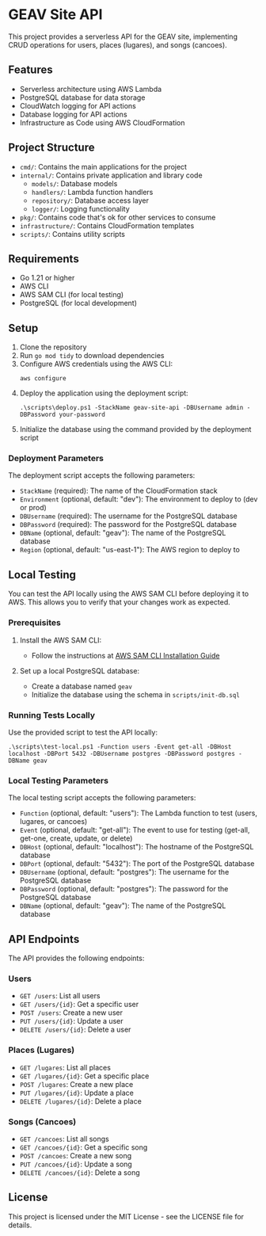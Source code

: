 # GEAV Site API

This project provides a serverless API for the GEAV site, implementing CRUD operations for users, places (lugares), and songs (cancoes).

## Features

- Serverless architecture using AWS Lambda
- PostgreSQL database for data storage
- CloudWatch logging for API actions
- Database logging for API actions
- Infrastructure as Code using AWS CloudFormation

## Project Structure

- `cmd/`: Contains the main applications for the project
- `internal/`: Contains private application and library code
  - `models/`: Database models
  - `handlers/`: Lambda function handlers
  - `repository/`: Database access layer
  - `logger/`: Logging functionality
- `pkg/`: Contains code that's ok for other services to consume
- `infrastructure/`: Contains CloudFormation templates
- `scripts/`: Contains utility scripts

## Requirements

- Go 1.21 or higher
- AWS CLI
- AWS SAM CLI (for local testing)
- PostgreSQL (for local development)

## Setup

1. Clone the repository
2. Run `go mod tidy` to download dependencies
3. Configure AWS credentials using the AWS CLI:
   ```
   aws configure
   ```
4. Deploy the application using the deployment script:
   ```
   .\scripts\deploy.ps1 -StackName geav-site-api -DBUsername admin -DBPassword your-password
   ```
5. Initialize the database using the command provided by the deployment script

### Deployment Parameters

The deployment script accepts the following parameters:

- `StackName` (required): The name of the CloudFormation stack
- `Environment` (optional, default: "dev"): The environment to deploy to (dev or prod)
- `DBUsername` (required): The username for the PostgreSQL database
- `DBPassword` (required): The password for the PostgreSQL database
- `DBName` (optional, default: "geav"): The name of the PostgreSQL database
- `Region` (optional, default: "us-east-1"): The AWS region to deploy to

## Local Testing

You can test the API locally using the AWS SAM CLI before deploying it to AWS. This allows you to verify that your changes work as expected.

### Prerequisites

1. Install the AWS SAM CLI:
   - Follow the instructions at [AWS SAM CLI Installation Guide](https://docs.aws.amazon.com/serverless-application-model/latest/developerguide/serverless-sam-cli-install.html)

2. Set up a local PostgreSQL database:
   - Create a database named `geav`
   - Initialize the database using the schema in `scripts/init-db.sql`

### Running Tests Locally

Use the provided script to test the API locally:

```
.\scripts\test-local.ps1 -Function users -Event get-all -DBHost localhost -DBPort 5432 -DBUsername postgres -DBPassword postgres -DBName geav
```

### Local Testing Parameters

The local testing script accepts the following parameters:

- `Function` (optional, default: "users"): The Lambda function to test (users, lugares, or cancoes)
- `Event` (optional, default: "get-all"): The event to use for testing (get-all, get-one, create, update, or delete)
- `DBHost` (optional, default: "localhost"): The hostname of the PostgreSQL database
- `DBPort` (optional, default: "5432"): The port of the PostgreSQL database
- `DBUsername` (optional, default: "postgres"): The username for the PostgreSQL database
- `DBPassword` (optional, default: "postgres"): The password for the PostgreSQL database
- `DBName` (optional, default: "geav"): The name of the PostgreSQL database

## API Endpoints

The API provides the following endpoints:

### Users
- `GET /users`: List all users
- `GET /users/{id}`: Get a specific user
- `POST /users`: Create a new user
- `PUT /users/{id}`: Update a user
- `DELETE /users/{id}`: Delete a user

### Places (Lugares)
- `GET /lugares`: List all places
- `GET /lugares/{id}`: Get a specific place
- `POST /lugares`: Create a new place
- `PUT /lugares/{id}`: Update a place
- `DELETE /lugares/{id}`: Delete a place

### Songs (Cancoes)
- `GET /cancoes`: List all songs
- `GET /cancoes/{id}`: Get a specific song
- `POST /cancoes`: Create a new song
- `PUT /cancoes/{id}`: Update a song
- `DELETE /cancoes/{id}`: Delete a song

## License

This project is licensed under the MIT License - see the LICENSE file for details.
